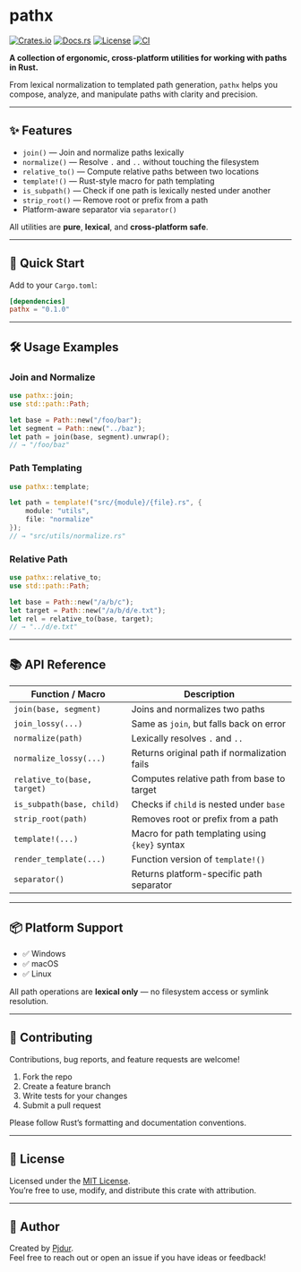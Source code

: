 # pathx

[![Crates.io](https://img.shields.io/crates/v/pathx.svg)](https://crates.io/crates/pathx)
[![Docs.rs](https://img.shields.io/badge/docs.rs-pathx-blue)](https://docs.rs/pathx)
[![License](https://img.shields.io/crates/l/pathx)](https://github.com/Pjdur/pathx/blob/main/LICENSE)
[![CI](https://github.com/Pjdur/pathx/actions/workflows/ci.yml/badge.svg)](https://github.com/Pjdur/pathx/actions)


**A collection of ergonomic, cross-platform utilities for working with paths in Rust.**

From lexical normalization to templated path generation, `pathx` helps you compose, analyze, and manipulate paths with clarity and precision.

---

## ✨ Features

- `join()` — Join and normalize paths lexically
- `normalize()` — Resolve `.` and `..` without touching the filesystem
- `relative_to()` — Compute relative paths between two locations
- `template!()` — Rust-style macro for path templating
- `is_subpath()` — Check if one path is lexically nested under another
- `strip_root()` — Remove root or prefix from a path
- Platform-aware separator via `separator()`

All utilities are **pure**, **lexical**, and **cross-platform safe**.

---

## 🚀 Quick Start

Add to your `Cargo.toml`:

```toml
[dependencies]
pathx = "0.1.0"
```

---

## 🛠️ Usage Examples

### Join and Normalize

```rust
use pathx::join;
use std::path::Path;

let base = Path::new("/foo/bar");
let segment = Path::new("../baz");
let path = join(base, segment).unwrap();
// → "/foo/baz"
```

### Path Templating

```rust
use pathx::template;

let path = template!("src/{module}/{file}.rs", {
    module: "utils",
    file: "normalize"
});
// → "src/utils/normalize.rs"
```

### Relative Path

```rust
use pathx::relative_to;
use std::path::Path;

let base = Path::new("/a/b/c");
let target = Path::new("/a/b/d/e.txt");
let rel = relative_to(base, target);
// → "../d/e.txt"
```

---

## 📚 API Reference

| Function / Macro            | Description                                    |
| --------------------------- | ---------------------------------------------- |
| `join(base, segment)`       | Joins and normalizes two paths                 |
| `join_lossy(...)`           | Same as `join`, but falls back on error        |
| `normalize(path)`           | Lexically resolves `.` and `..`                |
| `normalize_lossy(...)`      | Returns original path if normalization fails   |
| `relative_to(base, target)` | Computes relative path from base to target     |
| `is_subpath(base, child)`   | Checks if `child` is nested under `base`       |
| `strip_root(path)`          | Removes root or prefix from a path             |
| `template!(...)`            | Macro for path templating using `{key}` syntax |
| `render_template(...)`      | Function version of `template!()`              |
| `separator()`               | Returns platform-specific path separator       |

---

## 📦 Platform Support

- ✅ Windows
- ✅ macOS
- ✅ Linux

All path operations are **lexical only** — no filesystem access or symlink resolution.

---

## 🤝 Contributing

Contributions, bug reports, and feature requests are welcome!

1. Fork the repo
2. Create a feature branch
3. Write tests for your changes
4. Submit a pull request

Please follow Rust’s formatting and documentation conventions.

---

## 📄 License

Licensed under the [MIT License](LICENSE).  
You’re free to use, modify, and distribute this crate with attribution.

---

## 💬 Author

Created by [Pjdur](https://github.com/Pjdur).  
Feel free to reach out or open an issue if you have ideas or feedback!
